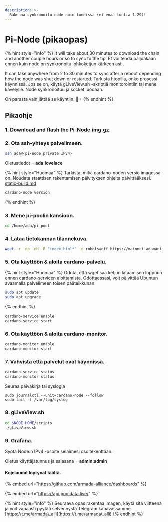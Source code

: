 ```yaml
---
description: >-
  Rakenna synkronoitu node noin tunnissa (ei enää tuntia 1.29)!
---
```


# Pi-Node (pikaopas)

{% hint style="info" %}
It will take about 30 minutes to download the chain and another couple hours or so to sync to the tip. Et voi tehdä paljoakaan ennen kuin node on synkronoitu lohkoketjun kärkeen asti.

It can take anywhere from 2 to 30 minutes to sync after a reboot depending how the node was shut down or restarted. Tarkista htopilla, onko prosessi käynnissä. Jos se on, käytä gLiveView.sh -skriptiä monitorointiin tai mene kävelylle. Node synkronoituu ja socket luodaan.

On parasta vain jättää se käyntiin. 🏃♀
{% endhint %}

## Pikaohje

### **1. Download and flash the** [**Pi-Node.img.gz**](https://mainnet.adamantium.online/Pi-Node.img.gz)**.**

### 2. Ota ssh-yhteys palvelimeen.

```bash
ssh ada@<pi-node private IPv4>
```

Oletustiedot = **ada:lovelace**

{% hint style="Huomaa" %}
Tarkista, mikä cardano-noden versio imagessa on. Noudata staattisen rakentamisen päivityksen ohjeita päivittääksesi. [static-build.md](../updating-a-cardano-node/static-build.md "mention")

```bash
cardano-node version
```
{% endhint %}

### 3. Mene pi-poolin kansioon.

```bash
cd /home/ada/pi-pool
```

### 4. Lataa tietokannan tilannekuva.

```bash
wget -r -np -nH -R "index.html*" -e robots=off https://mainnet.adamantium.online/db/
```

### 5. Ota käyttöön & aloita cardano-palvelu.

{% hint style="Huomaa" %}
Odota, että wget saa ketjun lataamisen loppuun ennen cardano-servicen aloittamista. Odottaessasi, voit päivittää Ubuntun avaamalla palvelimeen toisen pääteikkunan.

```bash
sudo apt update
sudo apt upgrade
```
{% endhint %}

```bash
cardano-service enable
cardano-service start
```

### 6. Ota käyttöön & aloita cardano-monitor.

```bash
cardano-monitor enable
cardano-monitor start
```

### 7. Vahvista että palvelut ovat käynnissä.

```bash
cardano-service status
cardano-monitor status
```

Seuraa päiväkirja tai syslogia

```
sudo journalctl --unit=cardano-node --follow
sudo tail -f /var/log/syslog
```

### 8. gLiveView.sh

```bash
cd $NODE_HOME/scripts
./gLiveView.sh
```

### 9. Grafana.

Syötä Node:n IPv4 -osoite selaimesi osoitekenttään.

Oletus käyttäjätunnus ja salasana = **admin:admin**

#### Kojelaudat löytyvät täältä.

{% embed url="https://github.com/armada-alliance/dashboards" %}

{% embed url="https://api.pooldata.live/" %}

{% hint style="info" %}
Seuraava opas rakentaa imagen, käytä sitä viitteenä ja voit vapaasti pyytää selvennystä Telegram kanavassamme. [https://t.me/armada\_alli](https://t.me/armada\_alli)
{% endhint %}
